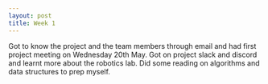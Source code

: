 ```yaml
---
layout: post
title: Week 1
---
```


Got to know the project and the team members through email and had first project meeting on Wednesday 20th May. Got on project slack and discord and learnt more about the robotics lab. Did some reading on algorithms and data structures to prep myself.
